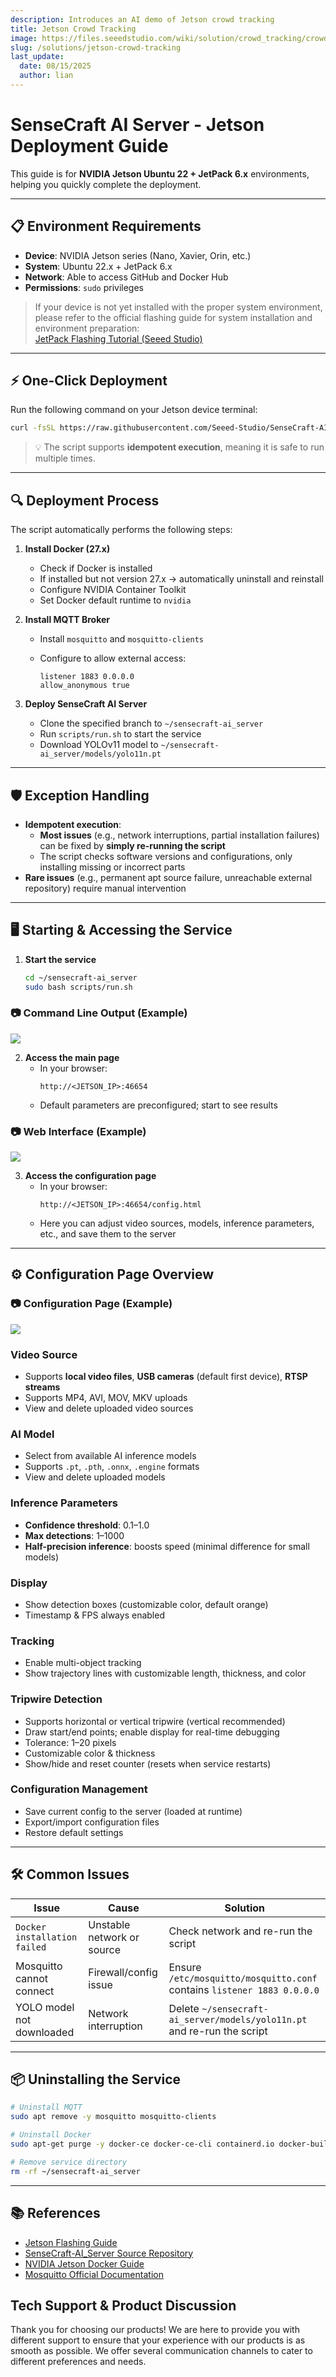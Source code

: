 ```yaml
---
description: Introduces an AI demo of Jetson crowd tracking
title: Jetson Crowd Tracking
image: https://files.seeedstudio.com/wiki/solution/crowd_tracking/crowd%20tracking.webp
slug: /solutions/jetson-crowd-tracking
last_update:
  date: 08/15/2025
  author: lian
---
```


# SenseCraft AI Server - Jetson Deployment Guide

This guide is for **NVIDIA Jetson Ubuntu 22 + JetPack 6.x** environments, helping you quickly complete the deployment.

---

## 📋 Environment Requirements

- **Device**: NVIDIA Jetson series (Nano, Xavier, Orin, etc.)
- **System**: Ubuntu 22.x + JetPack 6.x
- **Network**: Able to access GitHub and Docker Hub
- **Permissions**: `sudo` privileges

> If your device is not yet installed with the proper system environment, please refer to the official flashing guide for system installation and environment preparation:  
> [JetPack Flashing Tutorial (Seeed Studio)](https://wiki.seeedstudio.com/flash/jetpack_to_selected_product/)

---

## ⚡ One-Click Deployment

Run the following command on your Jetson device terminal:

```bash
curl -fsSL https://raw.githubusercontent.com/Seeed-Studio/SenseCraft-AI_Server/refs/heads/jetson/scripts/install.sh | bash
```

> 💡 The script supports **idempotent execution**, meaning it is safe to run multiple times.

---

## 🔍 Deployment Process

The script automatically performs the following steps:

1. **Install Docker (27.x)**  
   - Check if Docker is installed  
   - If installed but not version 27.x → automatically uninstall and reinstall  
   - Configure NVIDIA Container Toolkit  
   - Set Docker default runtime to `nvidia`

2. **Install MQTT Broker**  
   - Install `mosquitto` and `mosquitto-clients`  
   - Configure to allow external access:  

     ```
     listener 1883 0.0.0.0
     allow_anonymous true
     ```

3. **Deploy SenseCraft AI Server**  
   - Clone the specified branch to `~/sensecraft-ai_server`  
   - Run `scripts/run.sh` to start the service  
   - Download YOLOv11 model to `~/sensecraft-ai_server/models/yolo11n.pt`

---

## 🛡 Exception Handling

- **Idempotent execution**:  
  - **Most issues** (e.g., network interruptions, partial installation failures) can be fixed by **simply re-running the script**  
  - The script checks software versions and configurations, only installing missing or incorrect parts  
- **Rare issues** (e.g., permanent apt source failure, unreachable external repository) require manual intervention

---

## 🖥 Starting & Accessing the Service

1. **Start the service**  
   ```bash
   cd ~/sensecraft-ai_server
   sudo bash scripts/run.sh
   ```
### 📷 Command Line Output (Example)
<div style={{textAlign:'center'}}><img src="https://files.seeedstudio.com/wiki/solution/crowd_tracking/Command%20Line%20Output%20%28Example%29.png"/></div>

2. **Access the main page**  
   - In your browser:  
     ```
     http://<JETSON_IP>:46654
     ```
   - Default parameters are preconfigured; start to see results

### 📷 Web Interface (Example)
<div style={{textAlign:'center'}}><img src="https://files.seeedstudio.com/wiki/solution/crowd_tracking/Web%20Interface%20%28Example%29.png"/></div>

3. **Access the configuration page**  
   - In your browser:  
     ```
     http://<JETSON_IP>:46654/config.html
     ```
   - Here you can adjust video sources, models, inference parameters, etc., and save them to the server

---

## ⚙ Configuration Page Overview
### 📷 Configuration Page (Example)
<div style={{textAlign:'center'}}><img src="https://files.seeedstudio.com/wiki/solution/crowd_tracking/Configuration%20Page%20%28Example%29.png"/></div>

### Video Source
- Supports **local video files**, **USB cameras** (default first device), **RTSP streams**
- Supports MP4, AVI, MOV, MKV uploads
- View and delete uploaded video sources

### AI Model
- Select from available AI inference models
- Supports `.pt`, `.pth`, `.onnx`, `.engine` formats
- View and delete uploaded models

### Inference Parameters
- **Confidence threshold**: 0.1–1.0
- **Max detections**: 1–1000
- **Half-precision inference**: boosts speed (minimal difference for small models)

### Display
- Show detection boxes (customizable color, default orange)
- Timestamp & FPS always enabled

### Tracking
- Enable multi-object tracking
- Show trajectory lines with customizable length, thickness, and color

### Tripwire Detection
- Supports horizontal or vertical tripwire (vertical recommended)
- Draw start/end points; enable display for real-time debugging
- Tolerance: 1–20 pixels
- Customizable color & thickness
- Show/hide and reset counter (resets when service restarts)

### Configuration Management
- Save current config to the server (loaded at runtime)
- Export/import configuration files
- Restore default settings

---

## 🛠 Common Issues

| Issue                        | Cause                      | Solution                                                              |
| ---------------------------- | -------------------------- | --------------------------------------------------------------------- |
| `Docker installation failed` | Unstable network or source | Check network and re-run the script                                   |
| Mosquitto cannot connect     | Firewall/config issue      | Ensure `/etc/mosquitto/mosquitto.conf` contains `listener 1883 0.0.0.0` |
| YOLO model not downloaded    | Network interruption       | Delete `~/sensecraft-ai_server/models/yolo11n.pt` and re-run the script |

---

## 📦 Uninstalling the Service

```bash
# Uninstall MQTT
sudo apt remove -y mosquitto mosquitto-clients

# Uninstall Docker
sudo apt-get purge -y docker-ce docker-ce-cli containerd.io docker-buildx-plugin docker-compose-plugin docker-ce-rootless-extras

# Remove service directory
rm -rf ~/sensecraft-ai_server
```

---

## 📚 References

- [Jetson Flashing Guide](https://wiki.seeedstudio.com/flash/jetpack_to_selected_product/)
- [SenseCraft-AI\_Server Source Repository](https://github.com/Seeed-Studio/SenseCraft-AI_Server/tree/jetson)
- [NVIDIA Jetson Docker Guide](https://www.jetson-ai-lab.com/tips_ssd-docker.html)
- [Mosquitto Official Documentation](https://mosquitto.org/man/mosquitto-conf-5.html)

## Tech Support & Product Discussion

Thank you for choosing our products! We are here to provide you with different support to ensure that your experience with our products is as smooth as possible. We offer several communication channels to cater to different preferences and needs.

<div class="button_tech_support_container">
<a href="https://discord.com/invite/QqMgVwHT3X" class="button_tech_support_sensecap"></a>
<a href="https://support.sensecapmx.com/portal/en/home" class="button_tech_support_sensecap3"></a>
</div>

<div class="button_tech_support_container">
<a href="mailto:support@sensecapmx.com" class="button_tech_support_sensecap2"></a>
<a href="https://github.com/Seeed-Studio/wiki-documents/discussions/69" class="button_discussion"></a>
</div>